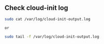 ## Check cloud-init log

```bash
sudo cat /var/log/cloud-init-output.log

or

sudo tail -f /var/log/cloud-init-output.log
```
